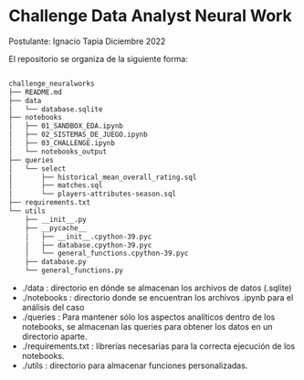# Challenge Data Analyst Neural Work
Postulante: Ignacio Tapia
Diciembre 2022

El repositorio se organiza de la siguiente forma:

```bash

challenge_neuralworks
├── README.md
├── data
│   └── database.sqlite
├── notebooks
│   ├── 01_SANDBOX_EDA.ipynb
│   ├── 02_SISTEMAS_DE_JUEGO.ipynb
│   ├── 03_CHALLENGE.ipynb
│   └── notebooks_output
├── queries
│   └── select
│       ├── historical_mean_overall_rating.sql
│       ├── matches.sql
│       └── players-attributes-season.sql
├── requirements.txt
└── utils
    ├── __init__.py
    ├── __pycache__
    │   ├── __init__.cpython-39.pyc
    │   ├── database.cpython-39.pyc
    │   └── general_functions.cpython-39.pyc
    ├── database.py
    └── general_functions.py


```

* ./data : directorio en dónde se almacenan los archivos de datos (.sqlite)
* ./notebooks : directorio donde se encuentran los archivos .ipynb para el análisis del caso
* ./queries : Para mantener sólo los aspectos analíticos dentro de los notebooks, se almacenan las queries para obtener los datos en un directorio aparte.
* ./requirements.txt : librerías necesarias para la correcta ejecución de los notebooks.
* ./utils : directorio para almacenar funciones personalizadas.